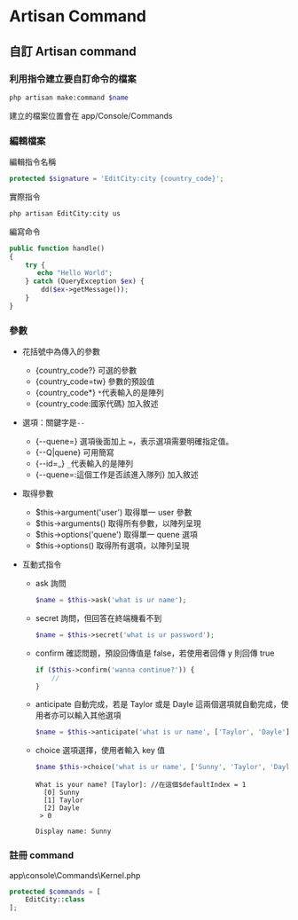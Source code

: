 # Artisan Command

## 自訂 Artisan command

### 利用指令建立要自訂命令的檔案

```bash
php artisan make:command $name
```

建立的檔案位置會在 app/Console/Commands

### 編輯檔案

編輯指令名稱

```php
protected $signature = 'EditCity:city {country_code}';
```

實際指令

```bash
php artisan EditCity:city us
```

編寫命令

```php
public function handle()
{
    try {
       echo "Hello World";
    } catch (QueryException $ex) {
        dd($ex->getMessage());
    }
}
```

### 參數

- 花括號中為傳入的參數

  - {country_code?} 可選的參數
  - {country_code=tw} 參數的預設值
  - {country_code*} `*`代表輸入的是陣列
  - {country_code:國家代碼} 加入敘述

- 選項：關鍵字是`--`

  - {--quene=} 選項後面加上 `=`，表示選項需要明確指定值。
  - {--Q|quene} 可用簡寫
  - {--id=_} `_`代表輸入的是陣列
  - {--quene=:這個工作是否該進入隊列} 加入敘述

- 取得參數

  - $this->argument('user') 取得單一 user 參數
  - $this->arguments() 取得所有參數，以陣列呈現
  - $this->options('quene') 取得單一 quene 選項
  - $this->options() 取得所有選項，以陣列呈現

- 互動式指令

  - ask 詢問

    ```php
    $name = $this->ask('what is ur name');
    ```

  - secret 詢問，但回答在終端機看不到

    ```php
    $name = $this->secret('what is ur password');
    ```

  - confirm 確認問題，預設回傳值是 false，若使用者回傳 y 則回傳 true

    ```php
    if ($this->confirm('wanna continue?')) {
        //
    }

    ```

  - anticipate 自動完成，若是 Taylor 或是 Dayle 這兩個選項就自動完成，使用者亦可以輸入其他選項

    ```php
    $name = $this->anticipate('what is ur name', ['Taylor', 'Dayle']);
    ```

  - choice 選項選擇，使用者輸入 key 值

    ```php
    $name $this->choice('what is ur name', ['Sunny', 'Taylor', 'Dayle'], $defaultIndex);
    ```

    ```log
    What is your name? [Taylor]: //在這個$defaultIndex = 1
      [0] Sunny
      [1] Taylor
      [2] Dayle
     > 0

    Display name: Sunny
    ```

### 註冊 command

app\console\Commands\Kernel.php

```php
protected $commands = [
    EditCity::class
];
```
